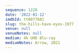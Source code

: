 ```yaml
---
sequence: 1228
date: '2022-01-12'
imdbId: tt0077681
slug: the-hills-have-eyes-1977
venue: null
venueNotes: null
medium: 4k UHD Blu-ray
mediumNotes: Arrow, 2021
---
```


